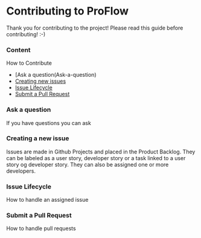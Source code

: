 # Contributing to ProFlow
Thank you for contributing to the project! Please read this guide before contributing! :-)

### Content
How to Contribute
- [Ask a question(Ask-a-question)
- [Creating new issues](Creating-a-new-issue)
- [Issue Lifecycle](Issue-Lifecycle)
- [Submit a Pull Request](Submit-a-Pull-Request)

### Ask a question
If you have questions you can ask 

### Creating a new issue
Issues are made in Github Projects and placed in the Product Backlog. They can be labeled as a user story, developer story or a task linked to a user story og developer story. They can also be assigned one or more developers.

### Issue Lifecycle
How to handle an assigned issue

### Submit a Pull Request
How to handle pull requests
